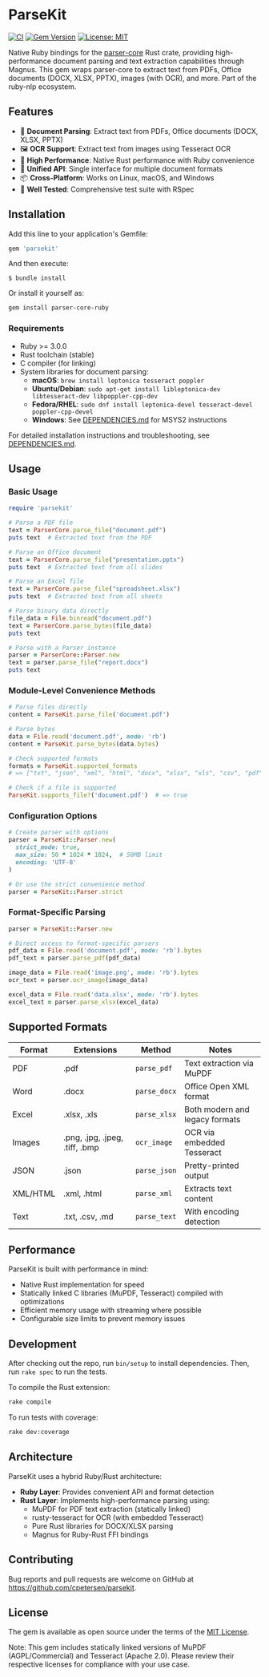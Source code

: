 # ParseKit

[![CI](https://github.com/cpetersen/parser-core-ruby/actions/workflows/ci.yml/badge.svg)](https://github.com/cpetersen/parser-core-ruby/actions/workflows/ci.yml)
[![Gem Version](https://badge.fury.io/rb/parser-core-ruby.svg)](https://badge.fury.io/rb/parser-core-ruby)
[![License: MIT](https://img.shields.io/badge/License-MIT-yellow.svg)](https://opensource.org/licenses/MIT)

Native Ruby bindings for the [parser-core](https://crates.io/crates/parser-core) Rust crate, providing high-performance document parsing and text extraction capabilities through Magnus. This gem wraps parser-core to extract text from PDFs, Office documents (DOCX, XLSX, PPTX), images (with OCR), and more. Part of the ruby-nlp ecosystem.

## Features

- 📄 **Document Parsing**: Extract text from PDFs, Office documents (DOCX, XLSX, PPTX)
- 🖼️ **OCR Support**: Extract text from images using Tesseract OCR
- 🚀 **High Performance**: Native Rust performance with Ruby convenience
- 🔧 **Unified API**: Single interface for multiple document formats
- 📦 **Cross-Platform**: Works on Linux, macOS, and Windows
- 🧪 **Well Tested**: Comprehensive test suite with RSpec

## Installation

Add this line to your application's Gemfile:

```ruby
gem 'parsekit'
```

And then execute:

    $ bundle install

Or install it yourself as:

```bash
gem install parser-core-ruby
```

### Requirements

- Ruby >= 3.0.0
- Rust toolchain (stable)
- C compiler (for linking)
- System libraries for document parsing:
  - **macOS**: `brew install leptonica tesseract poppler`
  - **Ubuntu/Debian**: `sudo apt-get install libleptonica-dev libtesseract-dev libpoppler-cpp-dev`
  - **Fedora/RHEL**: `sudo dnf install leptonica-devel tesseract-devel poppler-cpp-devel`
  - **Windows**: See [DEPENDENCIES.md](DEPENDENCIES.md) for MSYS2 instructions

For detailed installation instructions and troubleshooting, see [DEPENDENCIES.md](DEPENDENCIES.md).

## Usage

### Basic Usage

```ruby
require 'parsekit'

# Parse a PDF file
text = ParserCore.parse_file("document.pdf")
puts text  # Extracted text from the PDF

# Parse an Office document
text = ParserCore.parse_file("presentation.pptx")
puts text  # Extracted text from all slides

# Parse an Excel file
text = ParserCore.parse_file("spreadsheet.xlsx")
puts text  # Extracted text from all sheets

# Parse binary data directly
file_data = File.binread("document.pdf")
text = ParserCore.parse_bytes(file_data)
puts text

# Parse with a Parser instance
parser = ParserCore::Parser.new
text = parser.parse_file("report.docx")
puts text
```

### Module-Level Convenience Methods

```ruby
# Parse files directly
content = ParseKit.parse_file('document.pdf')

# Parse bytes
data = File.read('document.pdf', mode: 'rb')
content = ParseKit.parse_bytes(data.bytes)

# Check supported formats
formats = ParseKit.supported_formats
# => ["txt", "json", "xml", "html", "docx", "xlsx", "xls", "csv", "pdf", "png", "jpg", "jpeg", "tiff", "bmp"]

# Check if a file is supported
ParseKit.supports_file?('document.pdf')  # => true
```

### Configuration Options

```ruby
# Create parser with options
parser = ParseKit::Parser.new(
  strict_mode: true,
  max_size: 50 * 1024 * 1024,  # 50MB limit
  encoding: 'UTF-8'
)

# Or use the strict convenience method
parser = ParseKit::Parser.strict
```

### Format-Specific Parsing

```ruby
parser = ParseKit::Parser.new

# Direct access to format-specific parsers
pdf_data = File.read('document.pdf', mode: 'rb').bytes
pdf_text = parser.parse_pdf(pdf_data)

image_data = File.read('image.png', mode: 'rb').bytes
ocr_text = parser.ocr_image(image_data)

excel_data = File.read('data.xlsx', mode: 'rb').bytes
excel_text = parser.parse_xlsx(excel_data)
```

## Supported Formats

| Format | Extensions | Method | Notes |
|--------|------------|--------|-------|
| PDF | .pdf | `parse_pdf` | Text extraction via MuPDF |
| Word | .docx | `parse_docx` | Office Open XML format |
| Excel | .xlsx, .xls | `parse_xlsx` | Both modern and legacy formats |
| Images | .png, .jpg, .jpeg, .tiff, .bmp | `ocr_image` | OCR via embedded Tesseract |
| JSON | .json | `parse_json` | Pretty-printed output |
| XML/HTML | .xml, .html | `parse_xml` | Extracts text content |
| Text | .txt, .csv, .md | `parse_text` | With encoding detection |

## Performance

ParseKit is built with performance in mind:

- Native Rust implementation for speed
- Statically linked C libraries (MuPDF, Tesseract) compiled with optimizations
- Efficient memory usage with streaming where possible
- Configurable size limits to prevent memory issues

## Development

After checking out the repo, run `bin/setup` to install dependencies. Then, run `rake spec` to run the tests.

To compile the Rust extension:

```bash
rake compile
```

To run tests with coverage:

```bash
rake dev:coverage
```

## Architecture

ParseKit uses a hybrid Ruby/Rust architecture:

- **Ruby Layer**: Provides convenient API and format detection
- **Rust Layer**: Implements high-performance parsing using:
  - MuPDF for PDF text extraction (statically linked)
  - rusty-tesseract for OCR (with embedded Tesseract)
  - Pure Rust libraries for DOCX/XLSX parsing
  - Magnus for Ruby-Rust FFI bindings

## Contributing

Bug reports and pull requests are welcome on GitHub at https://github.com/cpetersen/parsekit.

## License

The gem is available as open source under the terms of the [MIT License](https://opensource.org/licenses/MIT).

Note: This gem includes statically linked versions of MuPDF (AGPL/Commercial) and Tesseract (Apache 2.0). Please review their respective licenses for compliance with your use case.